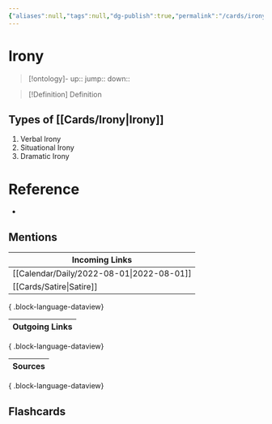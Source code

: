 ```yaml
---
{"aliases":null,"tags":null,"dg-publish":true,"permalink":"/cards/irony/","dgPassFrontmatter":true}
---
```


# Irony

> [!ontology]-
> up:: 
> jump:: 
> down:: 

> [!Definition] Definition

## Types of [[Cards/Irony\|Irony]]

1. Verbal Irony
2. Situational Irony
3. Dramatic Irony

# Reference

- 

## Mentions

| Incoming Links                               |
| -------------------------------------------- |
| [[Calendar/Daily/2022-08-01\|2022-08-01]] |
| [[Cards/Satire\|Satire]]                  |

{ .block-language-dataview}

| Outgoing Links |
| -------------- |

{ .block-language-dataview}

| Sources |
| ------- |

{ .block-language-dataview}

## Flashcards